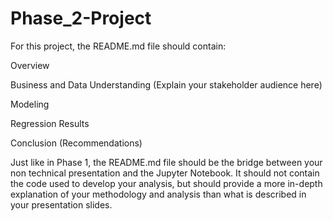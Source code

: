# Phase_2-Project

For this project, the README.md file should contain:

Overview

Business and Data Understanding
(Explain your stakeholder audience here)

Modeling

Regression Results

Conclusion (Recommendations)

Just like in Phase 1, the README.md file should be the bridge between your non technical presentation and the Jupyter Notebook. It should not contain the code used to develop your analysis, but should provide a more in-depth explanation of your methodology and analysis than what is described in your presentation slides.
